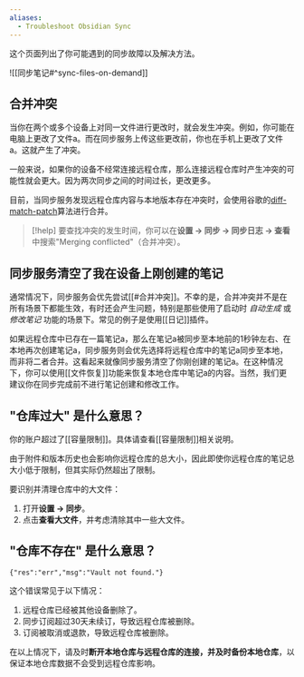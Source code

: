 ```yaml
---
aliases:
  - Troubleshoot Obsidian Sync
---
```


这个页面列出了你可能遇到的同步故障以及解决方法。

![[同步笔记#^sync-files-on-demand]]

## 合并冲突

当你在两个或多个设备上对同一文件进行更改时，就会发生冲突。例如，你可能在电脑上更改了文件a。而在同步服务上传这些更改前，你也在手机上更改了文件a。这就产生了冲突。

一般来说，如果你的设备不经常连接远程仓库，那么连接远程仓库时产生冲突的可能性就会更大。因为两次同步之间的时间过长，更改更多。

目前，当同步服务发现远程仓库内容与本地版本存在冲突时，会使用谷歌的[diff-match-patch](https://github.com/google/diff-match-patch)算法进行合并。

> [!help] 要查找冲突的发生时间，你可以在**设置 → 同步 → 同步日志 → 查看**中搜索"Merging conflicted"（合并冲突）。

## 同步服务清空了我在设备上刚创建的笔记

通常情况下，同步服务会优先尝试[[#合并冲突]]。不幸的是，合并冲突并不是在所有场景下都能生效，有时还会产生问题，特别是那些使用了启动时 *自动生成* 或 *修改笔记* 功能的场景下。常见的例子是使用[[日记]]插件。

如果远程仓库中已存在一篇笔记a，那么在笔记a被同步至本地前的1秒钟左右、在本地再次创建笔记a，同步服务则会优先选择将远程仓库中的笔记a同步至本地，而非将二者合并。这看起来就像同步服务清空了你刚创建的笔记a。在这种情况下，你可以使用[[文件恢复]]功能来恢复本地仓库中笔记a的内容。当然，我们更建议你在同步完成前不进行笔记创建和修改工作。

## "仓库过大" 是什么意思？

你的账户超过了[[容量限制]]。具体请查看[[容量限制]]相关说明。

由于附件和版本历史也会影响你远程仓库的总大小，因此即使你远程仓库的笔记总大小低于限制，但其实际仍然超出了限制。

要识别并清理仓库中的大文件：

1. 打开**设置 → 同步**。
2. 点击**查看大文件**，并考虑清除其中一些大文件。

## "仓库不存在" 是什么意思？

`{"res":"err","msg":"Vault not found."}`

这个错误常见于以下情况：

1. 远程仓库已经被其他设备删除了。
2. 同步订阅超过30天未续订，导致远程仓库被删除。
3. 订阅被取消或退款，导致远程仓库被删除。

在以上情况下，请及时**断开本地仓库与远程仓库的连接，并及时备份本地仓库**，以保证本地仓库数据不会受到远程仓库影响。